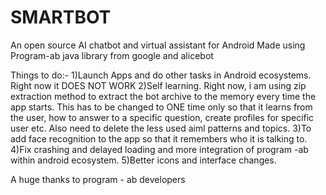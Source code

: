 # SMARTBOT
An open source AI chatbot and virtual assistant for Android Made using Program-ab java library from google and alicebot

Things to do:- 1)Launch Apps and do other tasks in Android ecosystems. Right now it DOES NOT WORK 2)Self learning. Right now, i am using zip extraction method to extract the bot archive to the memory every time the app starts. This has to be changed to ONE time only so that it learns from the user, how to answer to a specific question, create profiles for specific user etc. Also need to delete the less used aiml patterns and topics. 3)To add face recognition to the app so that it remembers who it is talking to. 4)Fix crashing and delayed loading and more integration of program -ab within android ecosystem. 5)Better icons and interface changes.

A huge thanks to program - ab developers
